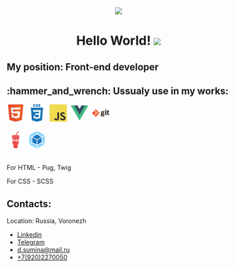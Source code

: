 <div id="header" align="center">
  <img src="https://media0.giphy.com/media/J1Qp5WXgzdG6eZrxHn/giphy.gif?cid=790b7611602bb8f945fd134eeefc4bea3b458aa4fb9baaee&rid=giphy.gif&ct=s" width="150"/>
</div>
<h1 align="center">
  Hello World!
  <img src="https://media.giphy.com/media/hvRJCLFzcasrR4ia7z/giphy.gif" width="30px"/>
</h1>
<h2>My position: Front-end developer</h2>
<div>
  <h2> :hammer_and_wrench: Ussualy use in my works:</h2>
  <div>
    <img src="https://github.com/devicons/devicon/blob/master/icons/html5/html5-original.svg" title="HTML5" alt="HTML" width="40" height="40"/>&nbsp;
    <img src="https://github.com/devicons/devicon/blob/master/icons/css3/css3-plain-wordmark.svg"  title="CSS3" alt="CSS" width="40" height="40"/>&nbsp;
    <img src="https://github.com/devicons/devicon/blob/master/icons/javascript/javascript-original.svg" title="JavaScript" alt="JavaScript" width="40" height="40"/>&nbsp;
    <img src="https://github.com/devicons/devicon/blob/master/icons/vuejs/vuejs-original.svg" title="VueJS" alt="VueJS" width="40" height="40"/>&nbsp;
    <img src="https://github.com/devicons/devicon/blob/master/icons/git/git-original-wordmark.svg" title="Git" **alt="Git" width="40" height="40"/>
  </div>
  <br/>
  <div>
    <img src="https://github.com/devicons/devicon/blob/master/icons/gulp/gulp-plain.svg" title="Gulp" alt="Gulp" width="40" height="40"/>&nbsp;
    <img src="https://github.com/devicons/devicon/blob/master/icons/webpack/webpack-original.svg"  title="Webpack" alt="Webpack" width="40" height="40"/>&nbsp;
  </div>
  </br>
    <div>
    <p>For HTML - Pug, Twig</p>
    <p>For CSS - SCSS</p>
  </div>
</div>
<div>
  <h2>Contacts:</h2>
  <p>Location: Russia, Voronezh</p>
  <ul>
    <li><a href="https://www.linkedin.com/in/daria-cheshikhina-3697141b1/" rel="nofollow">Linkedin</a></li>
    <li><a href="https://t.me/Daria_Sy" rel="nofollow">Telegram</a></li>
    <li><a href="mailto:d.sumina@mail.ru">d.sumina@mail.ru</a></li>
    <li><a href="tel:+79202270050">+7(920)2270050</a></li>
  </ul>
</div>
